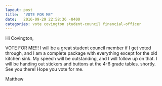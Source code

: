 ```yaml
---
layout: post
title:  "VOTE FOR ME"
date:   2016-09-29 22:58:36 -0400
categories: vote covington student-council financial-officer
---
```


Hi Covington, 

VOTE FOR ME!!! I will be a great student council member if I get voted through, and I am a complete package with everything except for the old 
kitchen sink. My speech will be outstanding, and I will follow up on that. I will be handing out stickers and buttons at the 4-6 grade tables.
shortly. See you there! Hope you vote for me. 

Matthew
